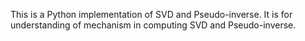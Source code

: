 This is a Python implementation of SVD and Pseudo-inverse.
It is for understanding of mechanism in computing SVD and Pseudo-inverse.
